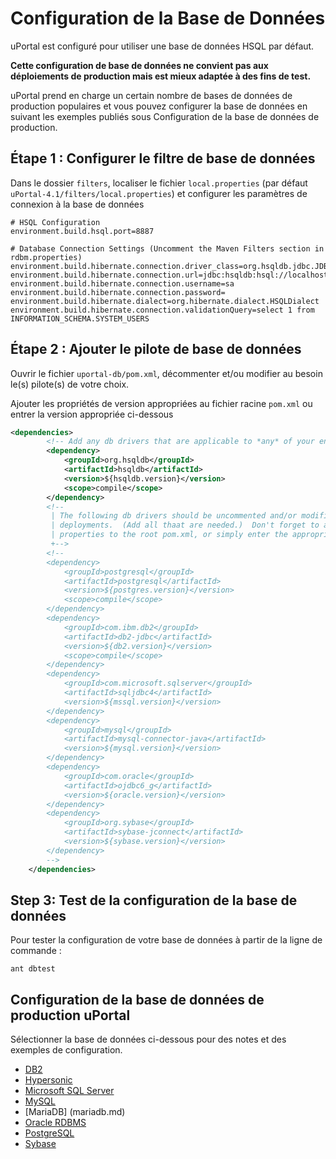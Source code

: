 # Configuration de la Base de Données

uPortal est configuré pour utiliser une base de données HSQL par défaut.

**Cette configuration de base de données ne convient pas aux déploiements de production mais est mieux adaptée à des fins de test.**

uPortal prend en charge un certain nombre de bases de données de production populaires et vous pouvez configurer la base de données en suivant les exemples publiés sous Configuration de la base de données de production.

## Étape 1 : Configurer le filtre de base de données      

Dans le dossier `filters`, localiser le fichier `local.properties` (par défaut `uPortal-4.1/filters/local.properties`) et configurer les paramètres de connexion à la base de données

```shell
# HSQL Configuration
environment.build.hsql.port=8887

# Database Connection Settings (Uncomment the Maven Filters section in rdbm.properties)
environment.build.hibernate.connection.driver_class=org.hsqldb.jdbc.JDBCDriver
environment.build.hibernate.connection.url=jdbc:hsqldb:hsql://localhost:${environment.build.hsql.port}/uPortal
environment.build.hibernate.connection.username=sa
environment.build.hibernate.connection.password=
environment.build.hibernate.dialect=org.hibernate.dialect.HSQLDialect
environment.build.hibernate.connection.validationQuery=select 1 from INFORMATION_SCHEMA.SYSTEM_USERS
```

## Étape 2 : Ajouter le pilote de base de données 

Ouvrir le fichier `uportal-db/pom.xml`, décommenter et/ou modifier au besoin le(s) pilote(s) de votre choix.

Ajouter les propriétés de version appropriées au fichier racine `pom.xml` ou entrer la version appropriée ci-dessous

```xml
<dependencies>
        <!-- Add any db drivers that are applicable to *any* of your environments -->
	    <dependency>
	        <groupId>org.hsqldb</groupId>
	        <artifactId>hsqldb</artifactId>
	        <version>${hsqldb.version}</version>
	        <scope>compile</scope>
	    </dependency>
        <!--
         | The following db drivers should be uncommented and/or modified as needed for server 
         | deployments.  (Add all thaat are needed.)  Don't forget to add appropriate  .version 
         | properties to the root pom.xml, or simply enter the appropriate version below.
         +-->
		<!--
	    <dependency>
            <groupId>postgresql</groupId>
	        <artifactId>postgresql</artifactId>
	        <version>${postgres.version}</version>
	        <scope>compile</scope>
	    </dependency>
	    <dependency>
	        <groupId>com.ibm.db2</groupId>
	        <artifactId>db2-jdbc</artifactId>
	        <version>${db2.version}</version>
	        <scope>compile</scope>
	    </dependency>
        <dependency>
            <groupId>com.microsoft.sqlserver</groupId>
            <artifactId>sqljdbc4</artifactId>
            <version>${mssql.version}</version>
        </dependency>
        <dependency>
            <groupId>mysql</groupId>
            <artifactId>mysql-connector-java</artifactId>
            <version>${mysql.version}</version>
        </dependency>
        <dependency>
            <groupId>com.oracle</groupId>
            <artifactId>ojdbc6_g</artifactId>
            <version>${oracle.version}</version>
        </dependency>
        <dependency>
            <groupId>org.sybase</groupId>
            <artifactId>sybase-jconnect</artifactId>
            <version>${sybase.version}</version>
        </dependency>
	    -->
    </dependencies>
```

## Step 3: Test de la configuration de la base de données

Pour tester la configuration de votre base de données à partir de la ligne de commande :

```shell_session
ant dbtest
```

## Configuration de la base de données de production uPortal 

Sélectionner la base de données ci-dessous pour des notes et des exemples de configuration.

+ [DB2](db2.md)
+ [Hypersonic](hypersonic.md)
+ [Microsoft SQL Server](ms-sqlserver.md)
+ [MySQL](mysql.md)
+ [MariaDB] (mariadb.md)
+ [Oracle RDBMS](oracle.md)
+ [PostgreSQL](postgresql.md)
+ [Sybase](sybase.md)
